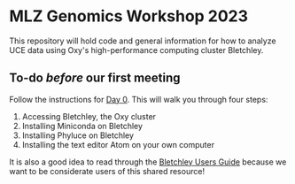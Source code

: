# MLZ Genomics Workshop 2023

This repository will hold code and general information for how to analyze UCE data using Oxy's high-performance computing cluster Bletchley.

## To-do *before* our first meeting

Follow the instructions for [Day 0](https://github.com/jsalt/MLZ_Genomics_Workshop_2023/blob/main/Day_0_MLZ_Genomics_Workshop.md). This will walk you through four steps:
1. Accessing Bletchley, the Oxy cluster
2. Installing Miniconda on Bletchley
3. Installing Phyluce on Bletchley
4. Installing the text editor Atom on your own computer

It is also a good idea to read through the [Bletchley Users Guide](https://github.com/justinnhli/bletchley-docs/blob/main/users.md) because we want to be considerate users of this shared resource!
